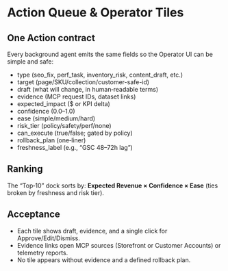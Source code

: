 # Action Queue & Operator Tiles

## One Action contract
Every background agent emits the same fields so the Operator UI can be simple and safe:

- type (seo_fix, perf_task, inventory_risk, content_draft, etc.)
- target (page/SKU/collection/customer-safe-id)
- draft (what will change, in human‑readable terms)
- evidence (MCP request IDs, dataset links)
- expected_impact ($ or KPI delta)
- confidence (0.0–1.0)
- ease (simple/medium/hard)
- risk_tier (policy/safety/perf/none)
- can_execute (true/false; gated by policy)
- rollback_plan (one‑liner)
- freshness_label (e.g., “GSC 48–72h lag”)

## Ranking
The “Top‑10” dock sorts by: **Expected Revenue × Confidence × Ease** (ties broken by freshness and risk tier).

## Acceptance
- Each tile shows draft, evidence, and a single click for Approve/Edit/Dismiss.
- Evidence links open MCP sources (Storefront or Customer Accounts) or telemetry reports.
- No tile appears without evidence and a defined rollback plan.
